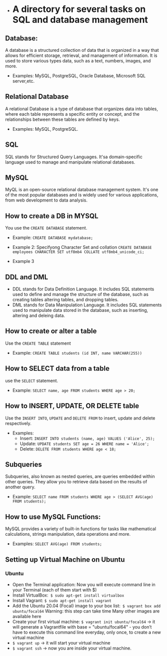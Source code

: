 - # A directory for several tasks on SQL and database management
## Database:
A database is a structured collection of data that is organized in a way that allows for efficient storage, retrieval, and management of information. It is used to store various types data, such as a text, numbers, images, and more.
- Examples: MySQL, PostgreSQL, Oracle Database, Microsoft SQL server,etc.

## Relational Database
A relational Database is a type of database that organizes data into tables, where each table represents a specific entity or concept, and the relationships between these tables are defined by keys. 
- Examples: MySQL, PostgreSQL.

## SQL
SQL stands for Structured Query Languages. It'sa domain-specific language used to manage and manipulate relational databases.

## MySQL
MyQL is an open-source relational database management system. It's one of the most popular databases and is widely used for various applications, from web development to data analysis.

## How to create a DB in MYSQL
You use the `CREATE DATABASE` statement.
- Example: `CREATE DATABASE mydatabase;`
- Example 2: Specifyong Character Set and collation
    ``CREATE DATABASE employees
        CHARACTER SET utf8mb4
        COLLATE utf8mb4_unicode_ci;``

- Example 3

## DDL and DML
- DDL stands for Data Definition Language. It includes SQL statements used to define and manage the structure of the database, such as creating tables altering tables, and dropping tables.
- DML stands for Data Manipulation Language. It includes SQL statements used to manipulate data stored in the database, such as inserting, altering and deleing data.

## How to create or alter a table
Use the `CREATE TABLE` statement
- Example: `CREATE TABLE students (id INT, name VARCHAR(255))`

## How to SELECT data from a table
use the `SELECT` statement.
- Example: `SELECT name, age FROM students WHERE age > 20;`

## How to INSERT, UPDATE, OR DELETE table
Use the `INSERT INTO`, `UPDATE` and `DELETE FROM` to insert, update and delete respectively.
- Examples:
    - Insert: `INSERT INTO students (name, age) VALUES ('Alice', 25);`
    - Update: `UPDATE students SET age = 26 WHERE name = 'Alice';`
    - Delete: `DELETE FROM students WHERE age < 18;`
## Subqueries
Subqueries, also known as nested queries, are queries embedded within other queries. They allow you to retrieve data based on the results of another query.
- Example: `SELECT name FROM students WHERE age > (SELECT AVG(age) FROM students);`
## How to use MySQL Functions:
MySQL provides a variety of built-in functions for tasks like mathematical calculations, strings manipulation, data operations and more.
- Examples: `SELECT AVG(age) FROM students;`

## Setting up Virtual Machine on Ubuntu
### Ubuntu
- Open the Terminal application:
Now you will execute command line in your Terminal (each of them start with $)
- Install VirtualBox:` $ sudo apt-get install virtualbox`
- Install Vagrant: `$ sudo apt-get install vagrant`
- Add the Ubuntu 20.04 (Focal) image to your box list:` $ vagrant box add ubuntu/focal64` Warning: this step can take time
Many other images are available here
- Create your first virtual machine:
`$ vagrant init ubuntu/focal64` -> it will generate a Vagrantfile with base = "ubuntu/focal64" - you don’t have to execute this command line everyday, only once, to create a new virtual machine
- `$ vagrant up` -> it will start your virtual machine
- `$ vagrant ssh` -> now you are inside your virtual machine.